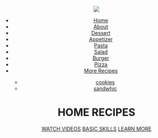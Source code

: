 <!DOCTYPE html>
<html lang="en">
<head>
    <title>WEB PRAROZ</title>
    <link rel="stylesheet" href="/style1.css">
    

</head>
<body>
    <header>
        <div class="main">
            <div class="logo">
                <img src="https://freevector-images.s3.amazonaws.com/uploads/vector/preview/34141/HomeRecipiesAndCookingLogo.jpg">
            </div>
            <ul>
                <li class="active"><a href="#"><i class="fa fa-home"></i>Home</a></li>
                <li><a href="http://crazymasalafood.com/wp-content/images/20-Most-Popular-Vegetarian-Dishes-Of-India.jpg">About</a></li>
                <li><a href="https://image.slidesharecdn.com/typesofsweets1-210723020126/85/types-of-sweets-english-vocabulary-1-320.jpg?cb=1666619760">Dessert</a></li>
                <li><a href="https://www.johnnyskitchen.us/preparation-serving/images/2829_1496048_1608105148-different-types-appetizer.jpg">Appetizer</a></li>
                <li><a href="https://gooroo-blog.s3.us-east-1.amazonaws.com/2021/02/22104711/bozhin-karaivanov-m5Ft3bsalhQ-unsplash.jpg">Pasta</a></li>
                <li><a href="https://crazymasalafood.com/wp-content/images/Top-20-Types-Of-Salads.jpg">Salad</a></li>
                <li><a href="https://cdn.tasteatlas.com//images/dishes/712012775c5146a7bd0b9e095499e72e.jpg">Burger</a></li>
                <li><a href="https://i.pinimg.com/originals/84/e6/37/84e637c520106739897e076259e37c05.jpg">Pizza</a></li>
                <li><a href="#"><i class="fa fa-caret-down"></i>More Recipes</a>
                <div class="sub-menu">
                    <ul>
                        <li><a href="https://i.pinimg.com/736x/9f/00/6a/9f006a39996c016deb04619d83235949.jpg">cookies</a></li>
                        <li><a href="https://www.lacademie.com/wp-content/uploads/2022/03/sandwich-types.jpg">sandwhic</a></li>
                    </ul>
                </div>
                </li>
            </ul>
        </div>
        <div class="title">
            <h1>HOME RECIPES</h1>
        </div>
        <div class="button">
            <a href="https://encrypted-vtbn0.gstatic.com/video?q=tbn:ANd9GcRSKJ4no2_IJwSX92e4IiWXVmGW9yDTM0s2kQ" class="btn">WATCH VIDEOS</a>
            <a href="https://img.yumpu.com/54077971/1/500x640/now-youre-cooking-basic-skills-for-living.jpg" class="btn">BASIC SKILLS</a>
            <a href="https://encrypted-vtbn0.gstatic.com/video?q=tbn:ANd9GcTqNuznRpuJf77cbS6tyTG8bXTH1KXbb6-AcA" class="btn">LEARN MORE</a>
        </div>
    </header>
</body>
</html>
